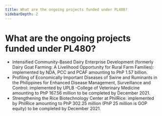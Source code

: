 ```yaml
---
title: What are the ongoing projects funded under PL480?
sidebarDepth: 2
---
```


# What are the ongoing projects funded under PL480?


 - Intensified Community-Based Dairy Enterprise Development (formerly Dairy Goat Farming: A Livelihood Opportunity for Rural Farm Families): implemented by NDA, PCC and PCAF amounting to PhP 1.57 billion.
 - Profiling of Economically Important Diseases of Swine and Ruminants in the Philippines for Enhanced Disease Management, Surveillance and Control: implemented by UPLB -College of Veterinary Medicine amounting to PhP 167.56 million to be completed by December 2021.
 - Strengthening the Rice Biotechnology Center at PhilRice: implemented by PhilRice amounting to PhP 302.25 million (PhP 25 million is GOP equity) to be completed by December 2021.
